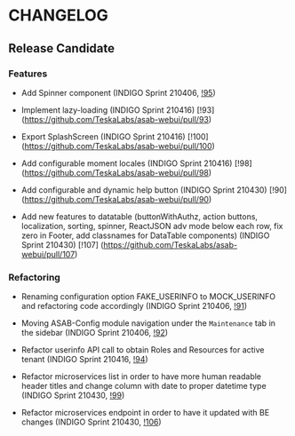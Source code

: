 # CHANGELOG

## Release Candidate

### Features

- Add Spinner component (INDIGO Sprint 210406, [!95](https://github.com/TeskaLabs/asab-webui/pull/95))

- Implement lazy-loading (INDIGO Sprint 210416) [!93] (https://github.com/TeskaLabs/asab-webui/pull/93)

- Export SplashScreen (INDIGO Sprint 210416) [!100] (https://github.com/TeskaLabs/asab-webui/pull/100)

- Add configurable moment locales (INDIGO Sprint 210416) [!98] (https://github.com/TeskaLabs/asab-webui/pull/98)

- Add configurable and dynamic help button (INDIGO Sprint 210430) [!90] (https://github.com/TeskaLabs/asab-webui/pull/90)

- Add new features to datatable (buttonWithAuthz, action buttons, localization, sorting, spinner, ReactJSON adv mode below each row, fix zero in Footer, add classnames for DataTable components) (INDIGO Sprint 210430) [!107] (https://github.com/TeskaLabs/asab-webui/pull/107)

### Refactoring

- Renaming configuration option FAKE_USERINFO to MOCK_USERINFO and refactoring code accordingly (INDIGO Sprint 210406, [!91](https://github.com/TeskaLabs/asab-webui/pull/91))

- Moving ASAB-Config module navigation under the `Maintenance` tab in the sidebar (INDIGO Sprint 210406, [!92](https://github.com/TeskaLabs/asab-webui/pull/92))

- Refactor userinfo API call to obtain Roles and Resources for active tenant (INDIGO Sprint 210416, [!94](https://github.com/TeskaLabs/asab-webui/pull/94))

- Refactor microservices list in order to have more human readable header titles and change column with date to proper datetime type (INDIGO Sprint 210430, [!99](https://github.com/TeskaLabs/asab-webui/pull/99))

- Refactor microservices endpoint in order to have it updated with BE changes (INDIGO Sprint 210430, [!106](https://github.com/TeskaLabs/asab-webui/pull/106))